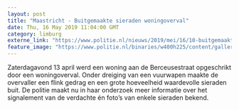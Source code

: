 ```yaml
---
layout: post
title: "Maastricht - Buitgemaakte sieraden woningoverval"
date: Thu, 16 May 2019 11:04:00 GMT
category: limburg
externe_link: "https://www.politie.nl/nieuws/2019/mei/16/10-buitgemaakte-sieraden-woningoverval.html"
feature_image: "https://www.politie.nl/binaries/w400h225/content/gallery/politie/nieuws/2019/mei/10-lg/sieraden-maastricht.jpg"
---
```


Zaterdagavond 13 april werd een woning aan de Berceusestraat opgeschrikt door een woningoverval. Onder dreiging van een vuurwapen maakte de overvaller een flink gedrag en een grote hoeveelheid waardevolle sieraden buit. De politie maakt nu in haar onderzoek meer informatie over het signalement van de verdachte én foto’s van enkele sieraden bekend.
